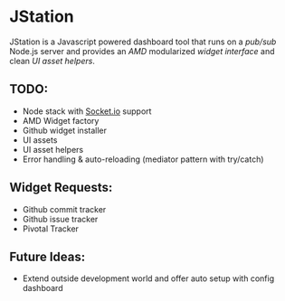 JStation
========

JStation is a Javascript powered dashboard tool that runs on a *pub/sub* Node.js server and provides an *AMD* modularized *widget interface* and clean *UI asset helpers*.

TODO:
-----

  - Node stack with [Socket.io](http://socket.io) support
  - AMD Widget factory
  - Github widget installer
  - UI assets
  - UI asset helpers
  - Error handling & auto-reloading (mediator pattern with try/catch)

Widget Requests:
----------------

  - Github commit tracker
  - Github issue tracker
  - Pivotal Tracker

Future Ideas:
-------------

  - Extend outside development world and offer auto setup with config dashboard


